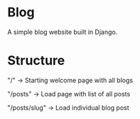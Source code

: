 # Blog
A simple blog website built in Django.

# Structure
"/" -> Starting welcome page with all blogs

"/posts" -> Load page with list of all posts

"/posts/slug" -> Load individual blog post

